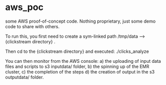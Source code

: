 # aws_poc
some AWS proof-of-concept code. Nothing proprietary, just some demo code to share with others.

To run this, you first need to create a sym-linked path 
  /tmp/data --> {clickstream directory}
.

Then cd to the {clickstream directory} and executed:
./clicks_analyze

You can then monitor from the AWS console:
a) the uploading of input data files and scripts to s3 inputdata/ folder,
b) the spinning up of the EMR cluster,
c) the completion of the steps
d) the creation of output in the s3 outputdata/ folder.


